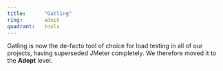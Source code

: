 ```yaml
---
title:      "Gatling"
ring:       adopt
quadrant:   tools
---
```


Gatling is now the de-facto tool of choice for load testing in all of our projects, having superseded JMeter completely.
We therefore moved it to the **Adopt** level.
